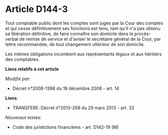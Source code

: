# Article D144-3

Tout comptable public dont les comptes sont jugés par la Cour des comptes et qui cesse définitivement ses fonctions est tenu,
tant qu'il n'a pas obtenu sa libération définitive, de faire connaître son domicile dans le procès-verbal de remise de
service et d'aviser le secrétaire général de la Cour, par lettre recommandée, de tout changement ultérieur de son domicile.

Les mêmes obligations incombent aux représentants légaux et aux héritiers des comptables.

**Liens relatifs à cet article**

_Modifié par_:

  - Décret n°2008-1398 du 19 décembre 2008 - art. 14

**Liens**:

  - TRANSFERE: Décret n°2013-268 du 29 mars 2013 - art. 32

_Nouveaux textes_:

  - Code des juridictions financières - art. D142-19 (M)
